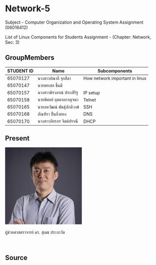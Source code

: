 # Network-5

Subject - Computer Organization and Operating System Assignment (06016412)

List of Linux Components for Students Assignment - (Chapter: Network, Sec: 3)


## GroupMembers

| STUDENT ID|Name|Subcomponents|
|-----------|----|-------------|
|65070127 |นางสาวปณาลี จุกสีดา     |How network important in linux |
|65070147 |นายพรเสก ชื่นมี         ||
|65070157 |นางสาวพิราภรณ์ ประเสิริฐ  |IP setup|
|65070158 |นายพิศลย์ อุตตาลกาญจนา |Telnet|
|65070165 |นายภควัฒณ์ พันธุ์ภักดีวงษ์ |SSH|
|65070168 |ภัณฑิรา ปิ่นกิ่งทอง       |DNS|
|65070170 |นางสาวภัทรภร จิตต์ปราณี  |DHCP|


## Present
<div>
<img alt="Sumet" src="/members-and-teacher/Sumet.jpg" width="250">
  <p>ผู้ช่วยศาสตราจารย์ ดร. สุเมธ ประภาวัต</p>
</div>
<br>


## Source
